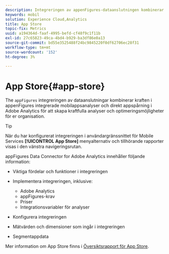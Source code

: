 ```yaml
---
description: Integreringen av appenFigures-dataanslutningen kombinerar kraften i AppFigures integrerade mobilappsanalyser och direkt appspårning i Adobe Analytics för att skapa kraftfulla analyser och optimeringsmöjligheter för er organisation.
keywords: mobil
solution: Experience Cloud,Analytics
title: App Store
topic-fix: Metrics
uuid: a194364d-faaf-4995-befd-cf48f9c1f11b
exl-id: 27c65823-49ca-4bd4-b929-ba3df86e0a13
source-git-commit: bd55e3525488f24bc9845220f0df62706ec28f31
workflow-type: tm+mt
source-wordcount: '152'
ht-degree: 3%

---
```


# App Store{#app-store}

The `appFigures` integreringen av dataanslutningar kombinerar kraften i appenFigures integrerade mobilappsanalyser och direkt appspårning i Adobe Analytics för att skapa kraftfulla analyser och optimeringsmöjligheter för er organisation.

>[!TIP]
>
>När du har konfigurerat integreringen i användargränssnittet för Mobile Services **[!UICONTROL App Store]** menyalternativ och tillhörande rapporter visas i den vänstra navigeringsrutan.

appFigures Data Connector for Adobe Analytics innehåller följande information:

* Viktiga fördelar och funktioner i integreringen
* Implementera integreringen, inklusive:

   * Adobe Analytics
   * appFigures-krav
   * Priser
   * Integrationsvariabler för analyser

* Konfigurera integreringen
* Mätvärden och dimensioner som ingår i integreringen
* Segmentappdata

Mer information om App Store finns i [Översiktsrapport för App Store](/help/using/usage/c-app-store-store-performance.md).
